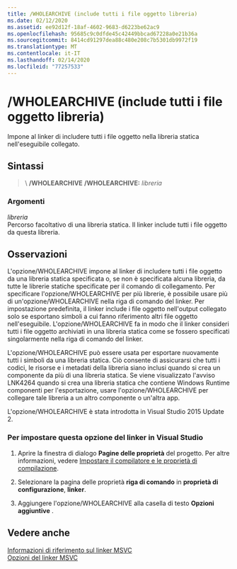 ```yaml
---
title: /WHOLEARCHIVE (include tutti i file oggetto libreria)
ms.date: 02/12/2020
ms.assetid: ee92d12f-18af-4602-9683-d6223be62ac9
ms.openlocfilehash: 95685c9c0dfde45c42449bbcad67228a0e21b36a
ms.sourcegitcommit: 8414cd91297dea88c480e208c7b5301db9972f19
ms.translationtype: MT
ms.contentlocale: it-IT
ms.lasthandoff: 02/14/2020
ms.locfileid: "77257533"
---
```

# <a name="wholearchive-include-all-library-object-files"></a>/WHOLEARCHIVE (include tutti i file oggetto libreria)

Impone al linker di includere tutti i file oggetto nella libreria statica nell'eseguibile collegato.

## <a name="syntax"></a>Sintassi

> \ **/WHOLEARCHIVE**
> **/WHOLEARCHIVE:** _libreria_

### <a name="arguments"></a>Argomenti

*libreria*\
Percorso facoltativo di una libreria statica. Il linker include tutti i file oggetto da questa libreria.

## <a name="remarks"></a>Osservazioni

L'opzione/WHOLEARCHIVE impone al linker di includere tutti i file oggetto da una libreria statica specificata o, se non è specificata alcuna libreria, da tutte le librerie statiche specificate per il comando di collegamento. Per specificare l'opzione/WHOLEARCHIVE per più librerie, è possibile usare più di un'opzione/WHOLEARCHIVE nella riga di comando del linker. Per impostazione predefinita, il linker include i file oggetto nell'output collegato solo se esportano simboli a cui fanno riferimento altri file oggetto nell'eseguibile. L'opzione/WHOLEARCHIVE fa in modo che il linker consideri tutti i file oggetto archiviati in una libreria statica come se fossero specificati singolarmente nella riga di comando del linker.

L'opzione/WHOLEARCHIVE può essere usata per esportare nuovamente tutti i simboli da una libreria statica. Ciò consente di assicurarsi che tutti i codici, le risorse e i metadati della libreria siano inclusi quando si crea un componente da più di una libreria statica. Se viene visualizzato l'avviso LNK4264 quando si crea una libreria statica che contiene Windows Runtime componenti per l'esportazione, usare l'opzione/WHOLEARCHIVE per collegare tale libreria a un altro componente o un'altra app.

L'opzione/WHOLEARCHIVE è stata introdotta in Visual Studio 2015 Update 2.

### <a name="to-set-this-linker-option-in-visual-studio"></a>Per impostare questa opzione del linker in Visual Studio

1. Aprire la finestra di dialogo **Pagine delle proprietà** del progetto. Per altre informazioni, vedere [Impostare il compilatore e le proprietà di compilazione](../working-with-project-properties.md).

1. Selezionare la pagina delle proprietà **riga di comando** in **proprietà di configurazione**, **linker**.

1. Aggiungere l'opzione/WHOLEARCHIVE alla casella di testo **Opzioni aggiuntive** .

## <a name="see-also"></a>Vedere anche

[Informazioni di riferimento sul linker MSVC](linking.md)<br/>
[Opzioni del linker MSVC](linker-options.md)
